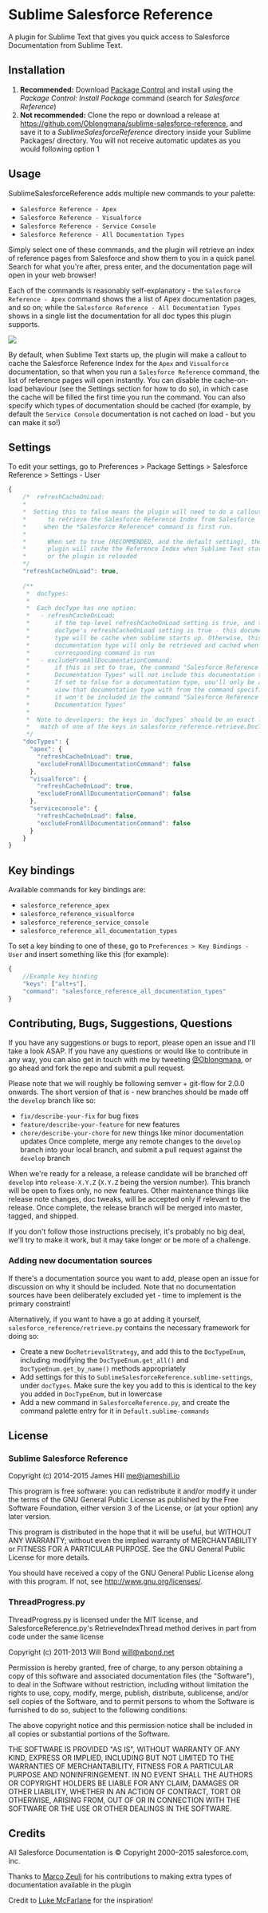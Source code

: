 # Sublime Salesforce Reference

A plugin for Sublime Text that gives you quick access to Salesforce Documentation from Sublime Text.

## Installation

1. **Recommended:** Download [Package Control](http://wbond.net/sublime_packages/package_control) and install using the *Package Control: Install Package* command (search for *Salesforce Reference*)
2. **Not recommended:** Clone the repo or download a release at https://github.com/Oblongmana/sublime-salesforce-reference, and save it to a *SublimeSalesforceReference* directory inside your Sublime Packages/ directory. You will not receive automatic updates as you would following option 1

## Usage 

SublimeSalesforceReference adds multiple new commands to your palette:
  - `Salesforce Reference - Apex`
  - `Salesforce Reference - Visualforce`
  - `Salesforce Reference - Service Console`
  - `Salesforce Reference - All Documentation Types` 

Simply select one of these commands, and the plugin will retrieve an index of reference pages from Salesforce and show them to you in a quick panel. Search for what you're after, press enter, and the documentation page will open in your web browser!

Each of the commands is reasonably self-explanatory - the `Salesforce Reference - Apex` command shows the a list of Apex documentation pages, and so on; while the `Salesforce Reference - All Documentation Types` shows in a single list the documentation for all doc types this plugin supports.

![](http://jameshill.io/images/doc/sublime-salesforce-reference/usage.png)

By default, when Sublime Text starts up, the plugin will make a callout to cache the Salesforce Reference Index for the `Apex` and `Visualforce` documentation, so that when you run a `Salesforce Reference` command, the list of reference pages will open instantly. You can disable the cache-on-load behaviour (see the Settings section for how to do so), in which case the cache will be filled the first time you run the command. You can also specify which types of documentation should be cached (for example, by default the `Service Console` documentation is not cached on load - but you can make it so!)

## Settings

To edit your settings, go to Preferences > Package Settings > Salesforce Reference > Settings - User

``` javascript
{
    /*  refreshCacheOnLoad:
    *
    *  Setting this to false means the plugin will need to do a callout
    *      to retrieve the Salesforce Reference Index from Salesforce
    *     when the *Salesforce Reference* command is first run.
    *
    *      When set to true (RECOMMENDED, and the default setting), the
    *      plugin will cache the Reference Index when Sublime Text starts
    *      or the plugin is reloaded
    */
    "refreshCacheOnLoad": true,
    
    /**
     *  docTypes:
     *
     *  Each docType has one option:
     *   - refreshCacheOnLoad:
     *       if the top-level refreshCacheOnLoad setting is true, and this
     *       docType's refreshCacheOnLoad setting is true - this documentation
     *       type will be cache when sublime starts up. Otherwise, this
     *       documentation type will only be retrieved and cached when it's
     *       corresponding command is run
     *   - excludeFromAllDocumentationCommand:
     *       if this is set to true, the command "Salesforce Reference - All
     *       Documentation Types" will not include this documentation type.
     *       If set to false for a documentation type, uou'll only be able to
     *       view that documentation type with from the command specific to it,
     *       it won't be included in the command "Salesforce Reference - All
     *       Documentation Types"
     *
     *  Note to developers: the keys in `docTypes` should be an exact lowercase
     *   match of one of the keys in salesforce_reference.retrieve.DocTypeEnum
     */
    "docTypes": {
      "apex": {
        "refreshCacheOnLoad": true,
        "excludeFromAllDocumentationCommand": false
      },
      "visualforce": {
        "refreshCacheOnLoad": true,
        "excludeFromAllDocumentationCommand": false
      },
      "serviceconsole": {
        "refreshCacheOnLoad": false,
        "excludeFromAllDocumentationCommand": false
      }
    }
}
```

## Key bindings

Available commands for key bindings are:

 - `salesforce_reference_apex`
 - `salesforce_reference_visualforce`
 - `salesforce_reference_service_console`
 - `salesforce_reference_all_documentation_types`

To set a key binding to one of these, go to `Preferences > Key Bindings - User`
and insert something like this (for example):
``` javascript
{
    //Example key binding
    "keys": ["alt+s"],
    "command": "salesforce_reference_all_documentation_types"
}
```

## Contributing, Bugs, Suggestions, Questions

If you have any suggestions or bugs to report, please open an issue and I'll take a look ASAP. If you have any questions or would like to contribute in any way, you can also get in touch with me by tweeting [@Oblongmana](http://twitter.com/oblongmana), or go ahead and fork the repo and submit a pull request.

Please note that we will roughly be following semver + git-flow for 2.0.0 onwards. The short version of that is - new branches should be made off the `develop` branch like so:
 - `fix/describe-your-fix` for bug fixes
 - `feature/describe-your-feature` for new features
 - `chore/describe-your-chore` for new things like minor documentation updates
Once complete, merge any remote changes to the `develop` branch into your local branch, and submit a pull request against the `develop` branch

When we're ready for a release, a release candidate will be branched off `develop` into `release-X.Y.Z` (`X.Y.Z` being the version number). This branch will be open to fixes only, no new features. Other maintenance things like release note changes, doc tweaks, will be accepted only if relevant to the release. Once complete, the release branch will be merged into master, tagged, and shipped.

If you don't follow those instructions precisely, it's probably no big deal, we'll try to make it work, but it may take longer or be more of a challenge.

### Adding new documentation sources

If there's a documentation source you want to add, please open an issue for discussion on why it should be included. Note that no documentation sources have been deliberately excluded yet - time to implement is the primary constraint!

Alternatively, if you want to have a go at adding it yourself, `salesforce_reference/retrieve.py` contains the necessary framework for doing so:
 - Create a new `DocRetrievalStrategy`, and add this to the `DocTypeEnum`, including modifying the `DocTypeEnum.get_all()` and `DocTypeEnum.get_by_name()` methods appropriately
 - Add settings for this to `SublimeSalesforceReference.sublime-settings`, under `docTypes`. Make sure the key you add to this is identical to the key you added in `DocTypeEnum`, but in lowercase
 - Add a new command in `SalesforceReference.py`, and create the command palette entry for it in `Default.sublime-commands`

## License

### Sublime Salesforce Reference
Copyright (c) 2014-2015 James Hill <me@jameshill.io>

This program is free software: you can redistribute it and/or modify
it under the terms of the GNU General Public License as published by
the Free Software Foundation, either version 3 of the License, or
(at your option) any later version.

This program is distributed in the hope that it will be useful,
but WITHOUT ANY WARRANTY; without even the implied warranty of
MERCHANTABILITY or FITNESS FOR A PARTICULAR PURPOSE.  See the
GNU General Public License for more details.

You should have received a copy of the GNU General Public License
along with this program.  If not, see <http://www.gnu.org/licenses/>.


### ThreadProgress.py
ThreadProgress.py is licensed under the MIT license, and SalesforceReference.py's RetrieveIndexThread method derives in part from code under the same license

Copyright (c) 2011-2013 Will Bond <will@wbond.net>

Permission is hereby granted, free of charge, to any person obtaining a copy of this software and associated documentation files (the "Software"), to deal in the Software without restriction, including without limitation the rights to use, copy, modify, merge, publish, distribute, sublicense, and/or sell copies of the Software, and to permit persons to whom the Software is furnished to do so, subject to the following conditions:

The above copyright notice and this permission notice shall be included in all copies or substantial portions of the Software.

THE SOFTWARE IS PROVIDED "AS IS", WITHOUT WARRANTY OF ANY KIND, EXPRESS OR IMPLIED, INCLUDING BUT NOT LIMITED TO THE WARRANTIES OF MERCHANTABILITY, FITNESS FOR A PARTICULAR PURPOSE AND NONINFRINGEMENT. IN NO EVENT SHALL THE AUTHORS OR COPYRIGHT HOLDERS BE LIABLE FOR ANY CLAIM, DAMAGES OR OTHER LIABILITY, WHETHER IN AN ACTION OF CONTRACT, TORT OR OTHERWISE, ARISING FROM, OUT OF OR IN CONNECTION WITH THE SOFTWARE OR THE USE OR OTHER DEALINGS IN THE SOFTWARE.


## Credits

All Salesforce Documentation is © Copyright 2000–2015 salesforce.com, inc.

Thanks to [Marco Zeuli](https://github.com/maaaaarco) for his contributions to making extra types of documentation available in the plugin

Credit to [Luke McFarlane](https://github.com/lukemcfarlane) for the inspiration!
